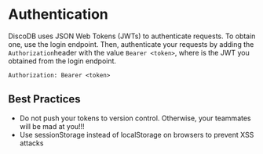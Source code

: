 # Authentication

DiscoDB uses JSON Web Tokens (JWTs) to authenticate requests. To obtain one, use the login endpoint. Then, authenticate your requests by adding the ``Authorization``header with the value ``Bearer <token>``, where <token> is the JWT you obtained from the login endpoint.

```
Authorization: Bearer <token>
```

## Best Practices

* Do not push your tokens to version control. Otherwise, your teammates will be mad at you!!!
* Use sessionStorage instead of localStorage on browsers to prevent XSS attacks

